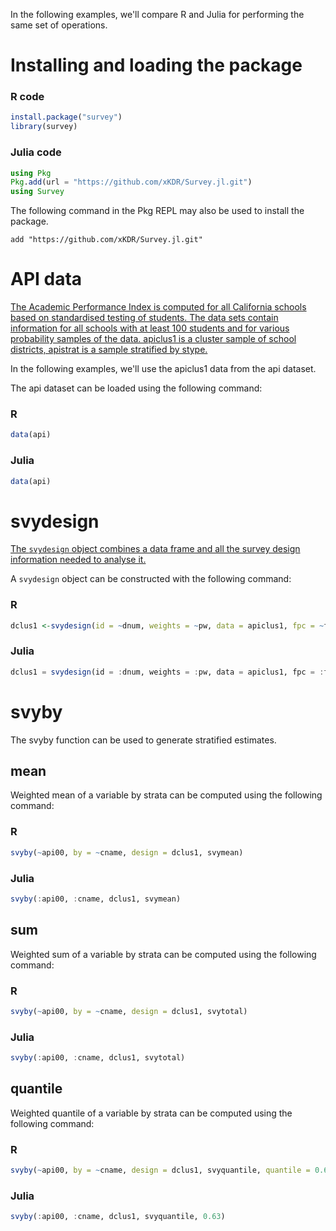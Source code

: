 In the following examples, we'll compare R and Julia for performing the same set of operations. 

# Installing and loading the package 
### R code

```r
install.package("survey")
library(survey)
```

### Julia code
```julia
using Pkg
Pkg.add(url = "https://github.com/xKDR/Survey.jl.git")
using Survey
```

The following command in the Pkg REPL may also be used to install the package. 
```
add "https://github.com/xKDR/Survey.jl.git"
```

# API data

[The Academic Performance Index is computed for all California schools based on standardised
testing of students. The data sets contain information for all schools with at least 100 students and
for various probability samples of the data. apiclus1 is a cluster sample of school districts, apistrat is a sample stratified by stype.](https://cran.r-project.org/web/packages/survey/survey.pdf)

In the following examples, we'll use the apiclus1 data from the api dataset. 

The api dataset can be loaded using the following command:

### R
```r
data(api) 
```

### Julia
```julia
data(api)
```

# svydesign
[The ```svydesign``` object combines a data frame and all the survey design information needed to analyse it.](https://www.rdocumentation.org/packages/survey/versions/4.1-1/topics/svydesign)

A ```svydesign``` object can be constructed with the following command:

### R
```r
dclus1 <-svydesign(id = ~dnum, weights = ~pw, data = apiclus1, fpc = ~fpc)
```

### Julia
```julia
dclus1 = svydesign(id = :dnum, weights = :pw, data = apiclus1, fpc = :fpc)
```

# svyby
The svyby function can be used to generate stratified estimates.

## mean
Weighted mean of a variable by strata can be computed using the following command: 

### R
```r
svyby(~api00, by = ~cname, design = dclus1, svymean)
```

### Julia
```julia
svyby(:api00, :cname, dclus1, svymean)
```

## sum
Weighted sum of a variable by strata can be computed using the following command: 

### R
```r
svyby(~api00, by = ~cname, design = dclus1, svytotal)
```

### Julia
```julia
svyby(:api00, :cname, dclus1, svytotal)
```

## quantile
Weighted quantile of a variable by strata can be computed using the following command: 

### R
```r
svyby(~api00, by = ~cname, design = dclus1, svyquantile, quantile = 0.63)
```
### Julia
```julia
svyby(:api00, :cname, dclus1, svyquantile, 0.63)
```